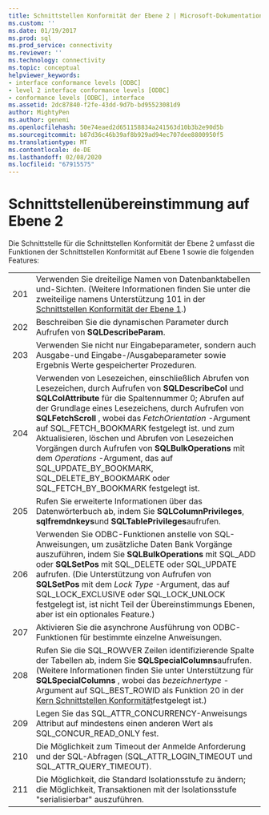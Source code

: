 ```yaml
---
title: Schnittstellen Konformität der Ebene 2 | Microsoft-Dokumentation
ms.custom: ''
ms.date: 01/19/2017
ms.prod: sql
ms.prod_service: connectivity
ms.reviewer: ''
ms.technology: connectivity
ms.topic: conceptual
helpviewer_keywords:
- interface conformance levels [ODBC]
- level 2 interface conformance levels [ODBC]
- conformance levels [ODBC], interface
ms.assetid: 2dc87840-f2fe-43dd-9d7b-bd95523081d9
author: MightyPen
ms.author: genemi
ms.openlocfilehash: 50e74eaed2d651158834a241563d10b3b2e90d5b
ms.sourcegitcommit: b87d36c46b39af8b929ad94ec707dee8800950f5
ms.translationtype: MT
ms.contentlocale: de-DE
ms.lasthandoff: 02/08/2020
ms.locfileid: "67915575"
---
```

# <a name="level-2-interface-conformance"></a>Schnittstellenübereinstimmung auf Ebene 2
Die Schnittstelle für die Schnittstellen Konformität der Ebene 2 umfasst die Funktionen der Schnittstellen Konformität auf Ebene 1 sowie die folgenden Features:  
  
|||  
|-|-|  
|201|Verwenden Sie dreiteilige Namen von Datenbanktabellen und-Sichten. (Weitere Informationen finden Sie unter die zweiteilige namens Unterstützung 101 in der [Schnittstellen Konformität der Ebene 1](../../../odbc/reference/develop-app/level-1-interface-conformance.md).)|  
|202|Beschreiben Sie die dynamischen Parameter durch Aufrufen von **SQLDescribeParam**.|  
|203|Verwenden Sie nicht nur Eingabeparameter, sondern auch Ausgabe-und Eingabe-/Ausgabeparameter sowie Ergebnis Werte gespeicherter Prozeduren.|  
|204|Verwenden von Lesezeichen, einschließlich Abrufen von Lesezeichen, durch Aufrufen von **SQLDescribeCol** und **SQLColAttribute** für die Spaltennummer 0; Abrufen auf der Grundlage eines Lesezeichens, durch Aufrufen von **SQLFetchScroll** , wobei das *FetchOrientation* -Argument auf SQL_FETCH_BOOKMARK festgelegt ist. und zum Aktualisieren, löschen und Abrufen von Lesezeichen Vorgängen durch Aufrufen von **SQLBulkOperations** mit dem *Operations* -Argument, das auf SQL_UPDATE_BY_BOOKMARK, SQL_DELETE_BY_BOOKMARK oder SQL_FETCH_BY_BOOKMARK festgelegt ist.|  
|205|Rufen Sie erweiterte Informationen über das Datenwörterbuch ab, indem Sie **SQLColumnPrivileges**, **sqlfremdnkeys**und **SQLTablePrivileges**aufrufen.|  
|206|Verwenden Sie ODBC-Funktionen anstelle von SQL-Anweisungen, um zusätzliche Daten Bank Vorgänge auszuführen, indem Sie **SQLBulkOperations** mit SQL_ADD oder **SQLSetPos** mit SQL_DELETE oder SQL_UPDATE aufrufen. (Die Unterstützung von Aufrufen von **SQLSetPos** mit dem *Lock Type* -Argument, das auf SQL_LOCK_EXCLUSIVE oder SQL_LOCK_UNLOCK festgelegt ist, ist nicht Teil der Übereinstimmungs Ebenen, aber ist ein optionales Feature.)|  
|207|Aktivieren Sie die asynchrone Ausführung von ODBC-Funktionen für bestimmte einzelne Anweisungen.|  
|208|Rufen Sie die SQL_ROWVER Zeilen identifizierende Spalte der Tabellen ab, indem Sie **SQLSpecialColumns**aufrufen. (Weitere Informationen finden Sie unter Unterstützung für **SQLSpecialColumns** , wobei das *bezeichnertype* -Argument auf SQL_BEST_ROWID als Funktion 20 in der [Kern Schnittstellen Konformität](../../../odbc/reference/develop-app/core-interface-conformance.md)festgelegt ist.)|  
|209|Legen Sie das SQL_ATTR_CONCURRENCY-Anweisungs Attribut auf mindestens einen anderen Wert als SQL_CONCUR_READ_ONLY fest.|  
|210|Die Möglichkeit zum Timeout der Anmelde Anforderung und der SQL-Abfragen (SQL_ATTR_LOGIN_TIMEOUT und SQL_ATTR_QUERY_TIMEOUT).|  
|211|Die Möglichkeit, die Standard Isolationsstufe zu ändern; die Möglichkeit, Transaktionen mit der Isolationsstufe "serialisierbar" auszuführen.|
